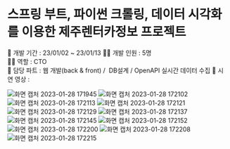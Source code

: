 스프링 부트, 파이썬 크롤링, 데이터 시각화를 이용한 제주렌터카정보 프로젝트
========================================

📆 개발 기간 : 23/01/02 ~ 23/01/13
👨‍💻 개발 인원 : 5명  
👨‍💼 역할 : CTO  
📃 담당 파트 : 웹 개발(back & front) /  DB설계 / OpenAPI 실시간 데이터 수집
📓 시연 영상 : 


![화면 캡처 2023-01-28 171945](https://user-images.githubusercontent.com/102467004/215255516-1dedcf1e-d285-4a79-b4d0-284f89750e3d.png)
![화면 캡처 2023-01-28 172102](https://user-images.githubusercontent.com/102467004/215255520-cb9dd7c6-d325-47b7-8ea8-64d57735ea59.png)
![화면 캡처 2023-01-28 172113](https://user-images.githubusercontent.com/102467004/215255524-3f553df8-80ce-4636-8354-2742c50eae35.png)
![화면 캡처 2023-01-28 172121](https://user-images.githubusercontent.com/102467004/215255525-9df2f7b6-1db2-4ebb-9fcc-8427f7174754.png)
![화면 캡처 2023-01-28 172129](https://user-images.githubusercontent.com/102467004/215255527-1e628c9a-1056-45ee-b355-b52a3ea049b9.png)
![화면 캡처 2023-01-28 172137](https://user-images.githubusercontent.com/102467004/215255530-320c268a-f91f-4b4d-9bf8-375eecb39d69.png)
![화면 캡처 2023-01-28 172145](https://user-images.githubusercontent.com/102467004/215255531-031a1a7e-5147-4615-98be-0aa24ee3c82a.png)
![화면 캡처 2023-01-28 172152](https://user-images.githubusercontent.com/102467004/215255532-9981ae17-3d65-4b92-bd24-f0387206614d.png)
![화면 캡처 2023-01-28 172200](https://user-images.githubusercontent.com/102467004/215255533-9139d5f6-95e4-4d9d-a2ac-6aa3f18634f8.png)
![화면 캡처 2023-01-28 172208](https://user-images.githubusercontent.com/102467004/215255534-efde11fb-e906-4125-b402-e3af08709d03.png)
![화면 캡처 2023-01-28 172215](https://user-images.githubusercontent.com/102467004/215255535-2cbe8dc1-7ca2-47a4-b9ac-9182b5e141bb.png)
